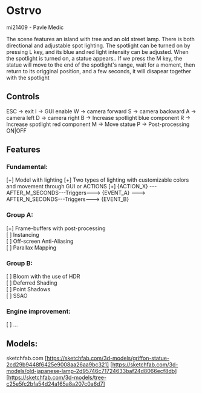 # Ostrvo

mi21409 - Pavle Medic  

The scene features an island with tree and an old street lamp. There is both directional and adjustable spot lighting. The spotlight can be turned on by pressing L key, and its blue and red light intensity can be adjusted. When the spotlight is turned on, a statue appears.. If we press the M key, the statue will move to the end of the spotlight's range, wait for a moment, then return to its origginal position, and a few seconds, it will disapear together with the spotlight

## Controls
ESC -> exit
I -> GUI enable
W -> camera forward
S -> camera backward
A -> camera left
D -> camera right
B -> Increase spotlight blue component
R -> Increase spotlight red component
M -> Move statue
P -> Post-processing ON|OFF


## Features

### Fundamental:

[+] Model with lighting
[+] Two types of lighting with customizable colors and movement through GUI or ACTIONS
[+] {ACTION_X} --- AFTER_M_SECONDS---Triggers---> {EVENT_A} ---> AFTER_N_SECONDS---Triggers---> {EVENT_B}

### Group A:

[+] Frame-buffers with post-processing   
[ ] Instancing  
[ ] Off-screen Anti-Aliasing  
[ ] Parallax Mapping

### Group B:
[ ] Bloom with the use of HDR  
[ ] Deferred Shading  
[ ] Point Shadows  
[ ] SSAO

### Engine improvement:

[ ] ...

## Models:
sketchfab.com 
[https://sketchfab.com/3d-models/griffon-statue-2cd29b9448f6425e9008aa26aa9bc321]
[https://sketchfab.com/3d-models/old-japanese-lamp-2d95746c71724633baf24d8066ecf8db]
[https://sketchfab.com/3d-models/tree-c25e5fc2bfa54d24a165a8a207c0a6d7]
